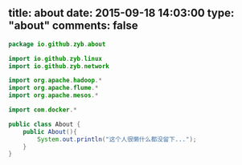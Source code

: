 title: about
date: 2015-09-18 14:03:00
type: "about"
comments: false
---

```java
package io.github.zyb.about

import io.github.zyb.linux
import io.github.zyb.network

import org.apache.hadoop.*
import org.apache.flume.*
import org.apache.mesos.*

import com.docker.*

public class About {
	public About(){
		System.out.println("这个人很懒什么都没留下...");
	}
}
```
